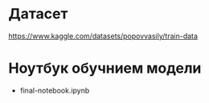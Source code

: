 # Датасет
https://www.kaggle.com/datasets/popovvasily/train-data
# Ноутбук обучнием модели
- final-notebook.ipynb
